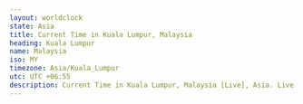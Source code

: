 ```yaml
---
layout: worldclock
state: Asia
title: Current Time in Kuala Lumpur, Malaysia
heading: Kuala Lumpur
name: Malaysia
iso: MY
timezone: Asia/Kuala_Lumpur
utc: UTC +06:55
description: Current Time in Kuala Lumpur, Malaysia [Live], Asia. Live update now time in Kuala Lumpur, timezone Asia/Kuala_Lumpur, UTC +06:55, Country ISO code & Current Local Time.
---
```


